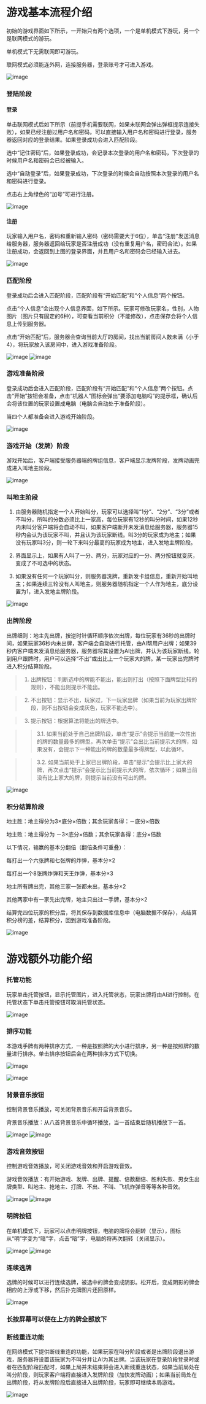 # 游戏基本流程介绍
初始的游戏界面如下所示，一开始只有两个选项，一个是单机模式下游玩，另一个是联网模式的游玩。

单机模式下无需联网即可游玩。

联网模式必须能连外网，连接服务器，登录账号才可进入游戏。

![image](https://raw.githubusercontent.com/WangAnXin/poker/master/Poker/rdImage/image005.jpg)

### 登陆阶段
#### 登录
单击联网模式后如下所示（前提手机需要联网，如果未联网会弹出弹框提示连接失败），如果已经注册过用户名和密码，可以直接输入用户名和密码进行登录，服务器返回对应的登录结果。如果登录成功会进入匹配阶段。

选中“记住密码”后，如果登录成功，会记录本次登录的用户名和密码，下次登录的时候用户名和密码会已经被输入。

选中“自动登录”后，如果登录成功，下次登录的时候会自动按照本次登录的用户名和密码进行登录。

点击右上角绿色的“加号”可进行注册。

![image](https://raw.githubusercontent.com/WangAnXin/poker/master/Poker/rdImage/image006.jpg)

#### 注册
玩家输入用户名，密码和重新输入密码（密码需要大于6位），单击“注册”发送消息给服务器，服务器返回给玩家是否注册成功（没有重复用户名，密码合法）。如果注册成功，会返回到上图的登录界面，并且用户名和密码会已经输入进去。

![image](https://raw.githubusercontent.com/WangAnXin/poker/master/Poker/rdImage/image007.jpg) 

### 匹配阶段
登录成功后会进入匹配阶段，匹配阶段有“开始匹配”和“个人信息”两个按钮。

点击“个人信息”会出现个人信息界面，如下所示。玩家可修改玩家名，性别，人物图片（图片只有固定的6种），可查看当前积分（不能修改），点击保存会将个人信息上传到服务器。

点击“开始匹配”后，服务器会查询当前大厅的房间，找出当前房间人数未满（小于4），将玩家放入该房间中，进入游戏准备阶段。

![image](https://raw.githubusercontent.com/WangAnXin/poker/master/Poker/rdImage/image008.jpg)
![image](https://raw.githubusercontent.com/WangAnXin/poker/master/Poker/rdImage/image009.jpg)

### 游戏准备阶段
登录成功后会进入匹配阶段，匹配阶段有“开始匹配”和“个人信息”两个按钮。点击“开始”按钮会准备，点击“机器人”图标会弹出“要添加电脑吗”的提示框，确认后会将该位置的玩家设置成电脑（电脑会自动处于准备阶段）。

当四个人都准备会进入游戏开始阶段。

![image](https://raw.githubusercontent.com/WangAnXin/poker/master/Poker/rdImage/image010.jpg) 

### 游戏开始（发牌）阶段
游戏开始后，客户端接受服务器端的牌组信息，客户端显示发牌阶段，发牌动画完成进入叫地主阶段。

![image](https://raw.githubusercontent.com/WangAnXin/poker/master/Poker/rdImage/发牌.gif)
 
### 叫地主阶段
1. 由服务器随机指定一个人开始叫分，玩家可以选择叫“1分”、“2分”、“3分”或者不叫分，所叫的分数必须比上一家高，每位玩家有12秒的叫分时间，如果12秒内未叫分客户端将会自动不叫，如果客户端断开未发消息给服务器，服务器15秒内会认为该玩家不叫，并且认为该玩家断线。叫3分的玩家成为地主；如果没有玩家叫3分，则一轮下来叫分最高的玩家成为地主，进入发地主牌阶段。

2. 界面显示上，如果有人叫了一分、两分，玩家对应的一分、两分按钮就变灰，变成了不可选中的状态。

3. 如果没有任何一个玩家叫分，则服务器洗牌，重新发卡组信息，重新开始叫地主；如果连续三轮没有人叫地主，则服务器随机指定一个人作为地主，底分设置为1，进入发地主牌阶段。

![image](https://raw.githubusercontent.com/WangAnXin/poker/master/Poker/rdImage/叫地主.gif)
 
### 出牌阶段
出牌细则：地主先出牌，按逆时针循环顺序依次出牌，每位玩家有36秒的出牌时间，如果玩家36秒内未出牌，客户端会自动进行托管，由AI帮用户出牌；如果39秒内客户端未发消息给服务器，服务器将其设置为AI出牌，并认为该玩家断线。轮到用户跟牌时，用户可以选择“不出”或出比上一个玩家大的牌。某一玩家出完牌时进入积分结算阶段。

> 1.	出牌按钮：判断选中的牌能不能出，能出则打出（按照下面牌型比较的规则），不能出则提示不能出。

> 2.	不出按钮：显示不出，玩家过，下一玩家出牌（如果当前为玩家出牌阶段，则不出按钮会变成灰色，玩家不能选中）。

> 3.	提示按钮：根据算法将能出的牌选中。

>> 3.1.	如果当前处于自己出牌阶段，单击“提示”会提示当前能一次性出的牌的数量最多的牌型，再次单击“提示”会出比当前提示大的牌，如果没有，会提示下一种能出的牌的数量最多得牌型，以此循环。

>> 3.2.	如果当前处于上家已出牌阶段，单击“提示”会提示比上家大的牌，再次点击“提示”会提示比当前提示大的牌，依次循环；如果当前没有比上家大的牌，则提示当前没有可出的牌。

![image](https://raw.githubusercontent.com/WangAnXin/poker/master/Poker/rdImage/出牌.gif)
 
### 积分结算阶段
地主胜：地主得分为3×底分×倍数；其余玩家各得：－底分×倍数

地主败：地主得分为 －3×底分×倍数；其余玩家各得：底分×倍数

以下情况，输赢的基本分翻倍（翻倍条件可重叠）：

每打出一个六张牌和七张牌的炸弹，基本分×2

每打出一个8张牌炸弹和天王炸弹，基本分×3

地主所有牌出完，其他三家一张都未出，基本分×2

其他两家中有一家先出完牌，地主只出过一手牌，基本分×2

结算完四位玩家的积分后，将其保存到数据库信息中（电脑数据不保存），点结算积分榜的差，结算积分，回到游戏准备阶段。

![image](https://raw.githubusercontent.com/WangAnXin/poker/master/Poker/rdImage/image014.jpg)

#  游戏额外功能介绍
### 托管功能
玩家单击托管按钮，显示托管图片，进入托管状态，玩家出牌将由AI进行控制。在托管状态下单击托管按钮可取消托管状态。

![image](https://raw.githubusercontent.com/WangAnXin/poker/master/Poker/rdImage/image016.jpg)

### 排序功能
本游戏手牌有两种排序方式，一种是按照牌的大小进行排序，另一种是按照牌的数量进行排序。单击排序按钮后会在两种排序方式下切换。

![image](https://raw.githubusercontent.com/WangAnXin/poker/master/Poker/rdImage/image017.jpg)

![image](https://raw.githubusercontent.com/WangAnXin/poker/master/Poker/rdImage/排序.gif)

### 背景音乐按钮
控制背景音乐播放，可关闭背景音乐和开启背景音乐。

背景音乐播放：从八首背景音乐中循环播放，当一首结束后随机播放下一首。

![image](https://raw.githubusercontent.com/WangAnXin/poker/master/Poker/rdImage/image018.jpg) ![image](https://raw.githubusercontent.com/WangAnXin/poker/master/Poker/rdImage/image019.jpg)

### 游戏音效按钮
控制游戏音效播放，可关闭游戏音效和开启游戏音效。

游戏音效播放：有开始游戏、发牌、出牌、提醒、倍数翻倍、胜利失败、男女生出牌类型、叫地主、抢地主、打牌、不出、不叫、飞机炸弹音等等各种音效。

![image](https://raw.githubusercontent.com/WangAnXin/poker/master/Poker/rdImage/image020.jpg) ![image](https://raw.githubusercontent.com/WangAnXin/poker/master/Poker/rdImage/image021.jpg)

### 明牌按钮
在单机模式下，玩家可以点击明牌按钮，电脑的牌将会翻转（显示），图标从“明”字变为“暗”字，点击“暗”字，电脑的将再次翻转（关闭显示）。

![image](https://raw.githubusercontent.com/WangAnXin/poker/master/Poker/rdImage/image022.jpg)  ![image](https://raw.githubusercontent.com/WangAnXin/poker/master/Poker/rdImage/image023.jpg)

### 连续选牌
选牌的时候可以进行连续选牌，被选中的牌会变成阴影。松开后，变成阴影的牌会相应的上浮或下移，然后扑克牌图片还回原样。

![image](https://raw.githubusercontent.com/WangAnXin/poker/master/Poker/rdImage/image025.jpg)

### 长按屏幕可以使在上方的牌全部放下

### 断线重连功能
在网络模式下提供断线重连的功能，如果玩家在叫分阶段或者是出牌阶段退出游戏，服务器将设置该玩家为不叫分并让AI为其出牌。当该玩家在登录阶段登录时或者在匹配阶段匹配时，如果上局并未结束将会进入断线重连状态，如果当前局处在叫分阶段，则玩家客户端将直接进入发牌阶段（加快发牌动画）；如果当前局处在出牌阶段，将从发牌阶段后直接进入出牌阶段，玩家即可继续本局游戏。

![image](https://raw.githubusercontent.com/WangAnXin/poker/master/Poker/rdImage/断线重连.gif)
